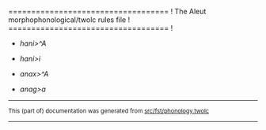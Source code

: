=================================== !
The Aleut morphophonological/twolc rules file !
=================================== !

* *hani>^A*
* *hani>i*

* *anax>^A*
* *anag>a*

* * *

<small>This (part of) documentation was generated from [src/fst/phonology.twolc](https://github.com/giellalt/lang-ale/blob/main/src/fst/phonology.twolc)</small>

---

